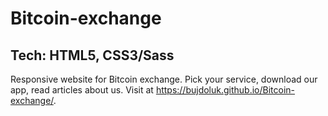 # Bitcoin-exchange

## Tech: HTML5, CSS3/Sass

Responsive website for Bitcoin exchange. Pick your service, download our app, read articles about us. Visit at https://bujdoluk.github.io/Bitcoin-exchange/.
